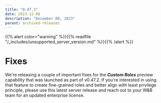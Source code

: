 ```yaml
---
title: "0.47.3"
date: 2023-12-08
description: "December 08, 2023"
parent: archived-releases
---
```


{{% alert color="warning" %}}{{% readfile "/_includes/unsupported_server_version.md" %}}{{% /alert %}}

# Fixes

We're releasing a couple of important fixes for the _**Custom Roles**_ preview capability that was launched as part of v0.47.2. If you're interested in using that feature to create fine-grained roles and better align with least privilege principle, please use this latest server release and reach out to your W&B team for an updated enterprise license.
